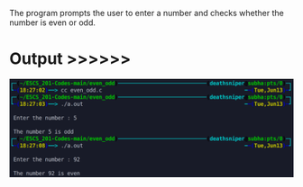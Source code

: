 The program prompts the user to enter a number and checks whether the number is even or odd.

# Output >>>>>>

![](output_image.png)
